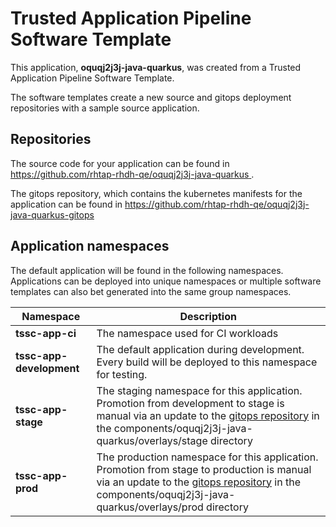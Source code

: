 # Trusted Application Pipeline Software Template

This application, **oquqj2j3j-java-quarkus**, was created from a Trusted Application Pipeline Software Template.

The software templates create a new source and gitops deployment repositories with a sample source application. 

## Repositories

The source code for your application can be found in [https://github.com/rhtap-rhdh-qe/oquqj2j3j-java-quarkus ](https://github.com/rhtap-rhdh-qe/oquqj2j3j-java-quarkus ).
 
The gitops repository, which contains the kubernetes manifests for the application can be found in 
[https://github.com/rhtap-rhdh-qe/oquqj2j3j-java-quarkus-gitops ](https://github.com/rhtap-rhdh-qe/oquqj2j3j-java-quarkus-gitops ) 

## Application namespaces 

The default application will be found in the following namespaces. Applications can be deployed into unique namespaces or multiple software templates can also bet generated into the same group namespaces.  

|  Namespace   |  Description   |  
| -------- | -------- |
| **tssc-app-ci** | The namespace used for CI workloads |
| **tssc-app-development** | The default application during development. Every build will be deployed to this namespace for testing. |
| **tssc-app-stage** | The staging namespace for this application. Promotion from development to stage is manual via an update to the [gitops repository](https://github.com/rhtap-rhdh-qe/oquqj2j3j-java-quarkus-gitops ) in the components/oquqj2j3j-java-quarkus/overlays/stage directory |
| **tssc-app-prod** | The production namespace for this application. Promotion from stage to production is manual via an update to the [gitops repository](https://github.com/rhtap-rhdh-qe/oquqj2j3j-java-quarkus-gitops ) in the components/oquqj2j3j-java-quarkus/overlays/prod directory |